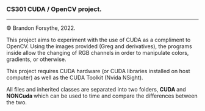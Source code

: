 ### CS301 CUDA / OpenCV project.
---
©️ Brandon Forsythe, 2022.


This project aims to experiment with the use of CUDA as a compliment to OpenCV. 
Using the images provided (Greg and derivatives), the programs inside allow the changing of RGB channels in order to manipulate colors, gradients, or otherwise.

This project requires CUDA hardware (or CUDA libraries installed on host computer) as well as the CUDA Toolkit (Nvida NSight).

All files and inherited classes are separated into two folders, <b> CUDA </b> and <b> NONCuda </b> which can be used to time and compare the differences between the two.
